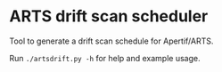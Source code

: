# ARTS drift scan scheduler
Tool to generate a drift scan schedule for Apertif/ARTS.

Run `./artsdrift.py -h` for help and example usage.
